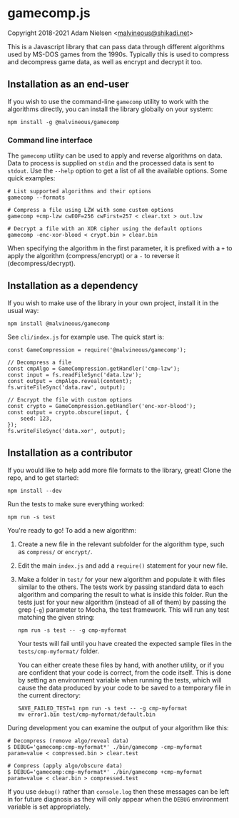 # gamecomp.js
Copyright 2018-2021 Adam Nielsen <<malvineous@shikadi.net>>  

This is a Javascript library that can pass data through different algorithms
used by MS-DOS games from the 1990s.  Typically this is used to compress and
decompress game data, as well as encrypt and decrypt it too.

## Installation as an end-user

If you wish to use the command-line `gamecomp` utility to work with the
algorithms directly, you can install the library globally on your system:

    npm install -g @malvineous/gamecomp

### Command line interface

The `gamecomp` utility can be used to apply and reverse algorithms on data.
Data to process is supplied on `stdin` and the processed data is sent to
`stdout`.  Use the `--help` option to get a list of all the available options.
Some quick examples:

    # List supported algorithms and their options
    gamecomp --formats

    # Compress a file using LZW with some custom options
    gamecomp +cmp-lzw cwEOF=256 cwFirst=257 < clear.txt > out.lzw

    # Decrypt a file with an XOR cipher using the default options
    gamecomp -enc-xor-blood < crypt.bin > clear.bin

When specifying the algorithm in the first parameter, it is prefixed with a `+`
to apply the algorithm (compress/encrypt) or a `-` to reverse it
(decompress/decrypt).

## Installation as a dependency

If you wish to make use of the library in your own project, install it
in the usual way:

    npm install @malvineous/gamecomp

See `cli/index.js` for example use.  The quick start is:

    const GameCompression = require('@malvineous/gamecomp');
    
    // Decompress a file
    const cmpAlgo = GameCompression.getHandler('cmp-lzw');
    const input = fs.readFileSync('data.lzw');
    const output = cmpAlgo.reveal(content);
    fs.writeFileSync('data.raw', output);
    
    // Encrypt the file with custom options
    const crypto = GameCompression.getHandler('enc-xor-blood');
    const output = crypto.obscure(input, {
        seed: 123,
    });
    fs.writeFileSync('data.xor', output);

## Installation as a contributor

If you would like to help add more file formats to the library, great!
Clone the repo, and to get started:

    npm install --dev

Run the tests to make sure everything worked:

    npm run -s test

You're ready to go!  To add a new algorithm:

 1. Create a new file in the relevant subfolder for the algorithm type, such as
    `compress/` or `encrypt/`.

 2. Edit the main `index.js` and add a `require()` statement for your new file.

 3. Make a folder in `test/` for your new algorithm and populate it with
    files similar to the others.  The tests work by passing standard data to
    each algorithm and comparing the result to what is inside this folder.  Run
    the tests just for your new algorithm (instead of all of them) by passing
    the grep (`-g`) parameter to Mocha, the test framework.  This will run any
    test matching the given string:
    
        npm run -s test -- -g cmp-myformat
    
    Your tests will fail until you have created the expected sample files in
    the `tests/cmp-myformat/` folder.
    
    You can either create these files by hand, with another utility, or if you
    are confident that your code is correct, from the code itself.  This is done
    by setting an environment variable when running the tests, which will cause
    the data produced by your code to be saved to a temporary file in the
    current directory:
    
        SAVE_FAILED_TEST=1 npm run -s test -- -g cmp-myformat
        mv error1.bin test/cmp-myformat/default.bin

During development you can examine the output of your algorithm like this:

    # Decompress (remove algo/reveal data)
    $ DEBUG='gamecomp:cmp-myformat*' ./bin/gamecomp -cmp-myformat param=value < compressed.bin > clear.test

    # Compress (apply algo/obscure data)
    $ DEBUG='gamecomp:cmp-myformat*' ./bin/gamecomp +cmp-myformat param=value < clear.bin > compressed.test

If you use `debug()` rather than `console.log` then these messages can be left
in for future diagnosis as they will only appear when the `DEBUG` environment
variable is set appropriately.
